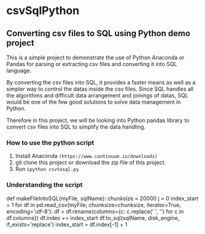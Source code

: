 # csvSqlPython

## Converting csv files to SQL using Python demo project

This is a simple project to demonstrate the use of Python Anaconda or Pandas for parsing or extracting csv files and converting it into SQL language.

By converting the csv files into SQL, it provides a faster means as well as a simpler way to control the datas inside the csv files. Since SQL handles all the algorithms and difficult data arrangement and joinings of datas, SQL would be one of the few good solutions to solve data management in Python.

Therefore in this project, we will be looking into Python pandas library to convert csv files into SQL to simplify the data handling.

### How to use the python script

1. Install Anaconda `(https://www.continuum.io/downloads)`
2. git clone this project or download the zip file of this project.
3. Run `ipython csvtosql.py`

### Understanding the script

def makeFileIntoSQL(myFile, sqlName):
    chunksize = 20000
    j = 0
    index_start = 1
    for df in pd.read_csv(myFile, chunksize=chunksize, iterator=True, encoding='utf-8'):
        df = df.rename(columns={c: c.replace(' ', '') for c in df.columns})
        df.index += index_start
        df.to_sql(sqlName, disk_engine, if_exists='replace')
        index_start = df.index[-1] + 1






